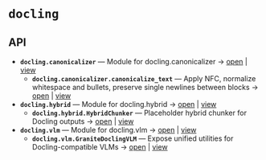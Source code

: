 # `docling`

<!-- START doctoc generated TOC please keep comment here to allow auto update -->
<!-- END doctoc generated TOC please keep comment here to allow auto update -->

## API
- **`docling.canonicalizer`** — Module for docling.canonicalizer → [open](vscode://file//home/paul/KGForge/src/docling/canonicalizer.py:1:1) | [view](canonicalizer.py#L1)
  - **`docling.canonicalizer.canonicalize_text`** — Apply NFC, normalize whitespace and bullets, preserve single newlines between blocks → [open](vscode://file//home/paul/KGForge/src/docling/canonicalizer.py:13:1) | [view](canonicalizer.py#L13-L33)
- **`docling.hybrid`** — Module for docling.hybrid → [open](vscode://file//home/paul/KGForge/src/docling/hybrid.py:1:1) | [view](hybrid.py#L1)
  - **`docling.hybrid.HybridChunker`** — Placeholder hybrid chunker for Docling outputs → [open](vscode://file//home/paul/KGForge/src/docling/hybrid.py:8:1) | [view](hybrid.py#L8-L11)
- **`docling.vlm`** — Module for docling.vlm → [open](vscode://file//home/paul/KGForge/src/docling/vlm.py:1:1) | [view](vlm.py#L1)
  - **`docling.vlm.GraniteDoclingVLM`** — Expose unified utilities for Docling-compatible VLMs → [open](vscode://file//home/paul/KGForge/src/docling/vlm.py:8:1) | [view](vlm.py#L8-L11)
